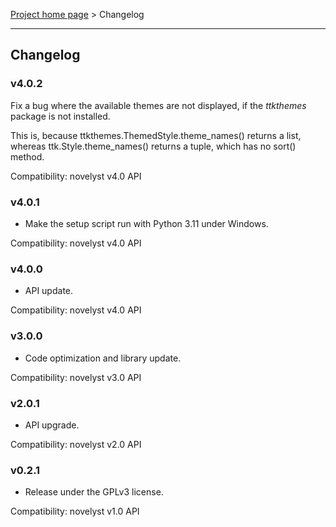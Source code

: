 [Project home page](index) > Changelog

------------------------------------------------------------------------

## Changelog

### v4.0.2

Fix a bug where the available themes are not displayed, if the *ttkthemes* package is not installed.

This is, because ttkthemes.ThemedStyle.theme_names() returns a list, whereas ttk.Style.theme_names() returns a tuple, which has no sort() method.

Compatibility: novelyst v4.0 API

### v4.0.1

- Make the setup script run with Python 3.11 under Windows.

Compatibility: novelyst v4.0 API

### v4.0.0

- API update. 

Compatibility: novelyst v4.0 API

### v3.0.0

- Code optimization and library update. 

Compatibility: novelyst v3.0 API

### v2.0.1

- API upgrade.

Compatibility: novelyst v2.0 API

### v0.2.1

- Release under the GPLv3 license.

Compatibility: novelyst v1.0 API

